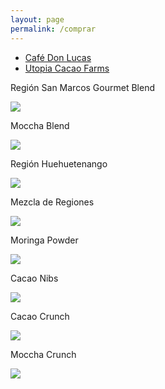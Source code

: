 ```yaml
---
layout: page
permalink: /comprar
---
```

<html lang="en">
<head>
  <meta charset="utf-8">
  <meta name="viewport" content="width=device-width, initial-scale=1">
  <title>jQuery UI Tabs - Default functionality</title>
  <link rel="stylesheet" href="//code.jquery.com/ui/1.12.1/themes/base/jquery-ui.css">
  <link rel="stylesheet" href="/resources/demos/style.css">
  <script src="https://code.jquery.com/jquery-1.12.4.js"></script>
  <script src="https://code.jquery.com/ui/1.12.1/jquery-ui.js"></script>
  <script>
  $( function() {
    $( "#tabs" ).tabs();
  } );
  </script>
</head>
<body id="bs-over">
 
<div id="tabs">
  <ul>
    <li id="ventana-1"><a href="#tabs-1">Café Don Lucas</a></li>
    <li id="ventana-2"><a href="#tabs-2">Utopia Cacao Farms</a></li>
  </ul>
  <div id="tabs-1">
   <div class="product" id="page-product">
	<div class="container">
		<div class="row">
			<div class="col-md-6 col-xs-12">
				<p>Regi&oacute;n San Marcos Gourmet Blend</p>
				<a href="/region-san-marcos"><img class="img-responsive" id="product-image" src="/images/sanmarcos.jpg"/></a>
			</div>
			<div class="col-md-6 col-xs-12">
				<p>Moccha Blend</p>
				<a href="/moccha-blend"><img class="img-responsive" id="product-image" src="/images/moccha-blend.jpg"/></a>
			</div>
		</div>
		<div class="row">
			<div class="col-md-6 col-xs-12">
				<p>Regi&oacute;n Huehuetenango</p>
				<a href="/region-huehuetenango"><img class="img-responsive" src="/images/huehue-2.png"/></a>
			</div>
			<div class="col-md-6 col-xs-12">
				<p>Mezcla de Regiones</p>
				<a href="/region-mezcla"><img class="img-responsive" src="/images/mezcla-2.png"/></a>
			</div>
		</div>
	</div>
</div>
</div>
  <div id="tabs-2">
    <div class="product" id="page-product">
	<div class="container">
		<div class="row">
			<div class="col-md-6 col-xs-12">
				<p>Moringa Powder</p>
				<a href="/moringa-powder"><img class="img-responsive" id="product-image" src="/images/moringa-powder.jpg"/></a>
			</div>
			<div class="col-md-6 col-xs-12">
				<p>Cacao Nibs</p>
				<a href="/cacao-nibs"><img class="img-responsive" id="product-image" src="/images/cacao-nibs.jpg"/></a>
			</div>
		</div>
		<div class="row">
			<div class="col-md-6 col-xs-12">
				<p>Cacao Crunch</p>
				<a href="/cacao-crunch"><img class="img-responsive" src="/images/cacao-crunch.jpg"/></a>
			</div>
			<div class="col-md-6 col-xs-12">
				<p>Moccha Crunch</p>
				<a href="/moccha-crunch"><img class="img-responsive" src="/images/moccha-crunch.jpg"/></a>
			</div>
		</div>
	</div>
</div>
  </div>
</div>
 
 
</body>
</html>
